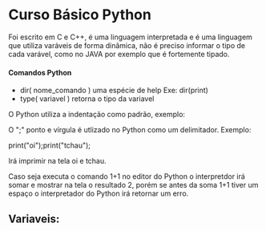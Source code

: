 <h1>Curso Básico Python</h1>
<p>Foi escrito em C e C++, é uma linguagem interpretada e é uma linguagem que utiliza varáveis de forma dinâmica, 
não é preciso informar o tipo de cada varável, como no JAVA por exemplo que é fortemente tipado.  </p>
<h4>Comandos Python</h4>
<ul>
	<li>dir( nome_comando ) uma espécie de help Exe: dir(print) </li>
	<li>type( variavel ) retorna o tipo da variavel</li>
</ul>
<p>O Python utiliza a indentação como padrão, exemplo:</p>
<p>O ";" ponto e vírgula é utlizado no Python como um delimitador. Exemplo:
<p>print("oi");print("tchau");</p>
<p>Irá imprimir na tela oi e tchau.</p>
</p>
<p>Caso seja executa o comando 1+1 no editor do Python o interpretdor irá somar e mostrar na tela o resultado 2, porém se antes da soma 1+1 tiver um espaço o interpretador do Python irá retornar um erro.</p>
<h2>Variaveis:</h2>
<p></p>
